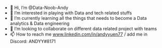 - 👋 Hi, I’m @Data-Noob-Andy
- 👀 I’m interested in playing with Data and tech related stuffs
- 🌱 I’m currently learning all the things that needs to become a Data analytics & Data engineering
- 💞️ I’m looking to collaborate on different data related project with teams
- 📫 How to reach me www.linkedin.com/in/andyyuen77 / add me in Discord: ANDYY#8171

<!---
Data-Noob-Andy/Data-Noob-Andy is a ✨ special ✨ repository because its `README.md` (this file) appears on your GitHub profile.
You can click the Preview link to take a look at your changes.
--->
